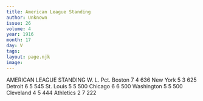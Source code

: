 ```yaml
---
title: American League Standing
author: Unknown
issue: 26
volume: 4
year: 1916
month: 17
day: V
tags:
layout: page.njk
image:
---
```

AMERICAN LEAGUE STANDING   			W. L. Pct.   Boston		7   4  636   New York		5   3  625   Detroit		6   5  545   St. Louis		5   5  500   Chicago		6   6  500   Washington	5   5  500   Cleveland		4   5  444   Athletics		2   7  222   




